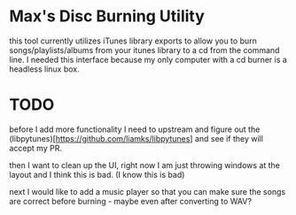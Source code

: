 # Max's Disc Burning Utility

this tool currently utilizes iTunes library exports to allow you to burn songs/playlists/albums from your itunes library to a cd from the command line. I needed this interface because my only computer with a cd burner is a headless linux box. 
# TODO
before I add more functionality I need to upstream and figure out the (libpytunes)[https://github.com/liamks/libpytunes] and see if they will accept my PR. 

then I want to clean up the UI, right now I am just throwing windows at the layout and I think this is bad. (I know this is bad)

next I would like to add a music player so that you can make sure the songs are correct before burning - maybe even after converting to WAV? 
